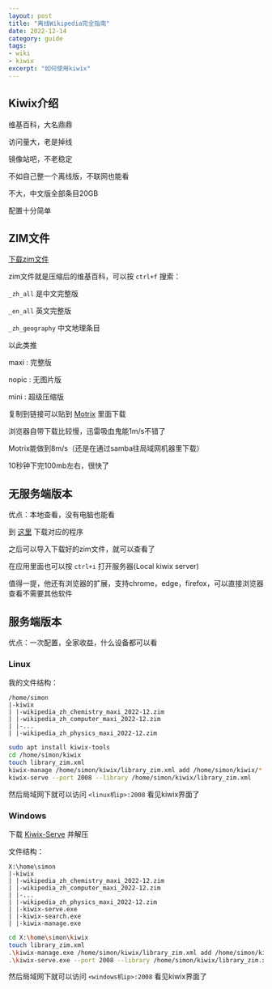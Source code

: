 ```yaml
---
layout: post
title: "离线Wikipedia完全指南"
date: 2022-12-14
category: guide
tags: 
- wiki
- kiwix
excerpt: "如何使用kiwix"
---
```


## Kiwix介绍

维基百科，大名鼎鼎

访问量大，老是掉线

镜像站吧，不老稳定

不如自己整一个离线版，不联网也能看

不大，中文版全部条目20GB

配置十分简单

## ZIM文件

[下载zim文件](https://download.kiwix.org/zim/wikipedia/)

zim文件就是压缩后的维基百科，可以按 `ctrl+f` 搜索：

`_zh_all` 是中文完整版

`_en_all` 英文完整版

`_zh_geography` 中文地理条目

以此类推

maxi : 完整版

nopic : 无图片版

mini : 超级压缩版

复制到链接可以贴到 [Motrix](https://motrix.app/) 里面下载

浏览器自带下载比较慢，迅雷吸血鬼能1m/s不错了

Motrix能做到8m/s（还是在通过samba往局域网机器里下载）

10秒钟下完100mb左右，很快了

## 无服务端版本

优点：本地查看，没有电脑也能看

到 [这里](https://www.kiwix.org/en/download/) 下载对应的程序

之后可以导入下载好的zim文件，就可以查看了

在应用里面也可以按 `ctrl+i` 打开服务器(Local kiwix server)

值得一提，他还有浏览器的扩展，支持chrome，edge，firefox，可以直接浏览器查看不需要其他软件

## 服务端版本

优点：一次配置，全家收益，什么设备都可以看

### Linux

我的文件结构：

```
/home/simon
|-kiwix
| |-wikipedia_zh_chemistry_maxi_2022-12.zim
| |-wikipedia_zh_computer_maxi_2022-12.zim
| |-...
| |-wikipedia_zh_physics_maxi_2022-12.zim
```

```sh
sudo apt install kiwix-tools
cd /home/simon/kiwix
touch library_zim.xml
kiwix-manage /home/simon/kiwix/library_zim.xml add /home/simon/kiwix/*.zim
kiwix-serve --port 2008 --library /home/simon/kiwix/library_zim.xml
```

然后局域网下就可以访问 `<linux机ip>:2008` 看见kiwix界面了

### Windows

下载 [Kiwix-Serve](https://www.kiwix.org/en/downloads/kiwix-serve/) 并解压

文件结构：

```
X:\home\simon
|-kiwix
| |-wikipedia_zh_chemistry_maxi_2022-12.zim
| |-wikipedia_zh_computer_maxi_2022-12.zim
| |-...
| |-wikipedia_zh_physics_maxi_2022-12.zim
| |-kiwix-serve.exe
| |-kiwix-search.exe
| |-kiwix-manage.exe
```

```sh
cd X:\home\simon\kiwix
touch library_zim.xml
.\kiwix-manage.exe /home/simon/kiwix/library_zim.xml add /home/simon/kiwix/*.zim
.\kiwix-serve.exe --port 2008 --library /home/simon/kiwix/library_zim.xml
```

然后局域网下就可以访问 `<windows机ip>:2008` 看见kiwix界面了